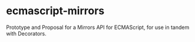 # ecmascript-mirrors
Prototype and Proposal for a Mirrors API for ECMAScript, for use in tandem with Decorators.
